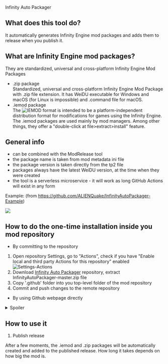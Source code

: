 Infinity Auto Packager

## What does this tool do?
It automatically generates Infinity Engine mod packages and adds them to release when you publish it.

## What are Infinity Engine mod packages?
They are standardized, universal and cross-platform Infinity Engine Mod Packages

- .zip package  
Standardized, universal and cross-platform Infinity Engine Mod Package with .zip file extension. It has WeiDU executable for Windows and macOS (for Linux is impossible) and .command file for macOS.
- .iemod package  
The ![IEMOD format](https://github.com/ALIENQuake/ProjectInfinity/wiki/Specification-of-the-IEMOD-file-format) is intended to be a platform-independent distribution format for modifications for games using the Infinity Engine. The .iemod packages are used mainly by mod managers. Among other things, they offer a "double-click at file>extract>install" feature.

## General info
- can be combined with the ModRelease tool
- the package name is taken from mod metadata ini file
- the package version is taken directly from the tp2 file
- packages always have the latest WeiDU version, at the time when they were created
- the tool is a serverless microservice - it will work as long GitHub Actions will exist in any form

Example:
(from https://github.com/ALIENQuake/InfinityAutoPackager-Example)

![](https://camo.githubusercontent.com/dd9fba57de0ba54dd2fd176672c8998ed7e44f0f/68747470733a2f2f73352e67696679752e636f6d2f696d616765732f4e6167727977616a5f323032305f30325f31375f31355f31315f34395f3932392e676966)

## How to do the one-time installation inside you mod repository  
- By committing to the repository  
1. Open repository Settings, go to "Actions", check if you have "Enable local and third party Actions for this repository" enabled  
![Settings-Actions](https://i.imgur.com/i4fzaVf.png)
1. Download [Infinity Auto Packager](https://github.com/InfinityTools/InfinityAutoPackager/archive/master.zip) repository, extract InfinityAutoPackager-master.zip file
1. Copy '.github' folder into you top-level folder of the mod repository
1. Commit and push changes to the remote repository

- By using Github webpage directly  
<details>
<summary>Spoiler</summary>
1. Open the main page of your mod, locate "Create new file" button 
<img src="https://i.imgur.com/AdQe2jf.png">
2. paste this into the filename `.github/workflows/InfinityAutoPackager.yaml`, do not skip dot at the beginning 
<img src="https://i.imgur.com/kazdfBr.png">
3. Open <a href="https://raw.githubusercontent.com/InfinityTools/InfinityAutoPackager/master/.github/workflows/InfinityAutoPackager.yaml">Infinity Auto Packager</a> file, copy all content and paste it into the editor, then click "Commit new file" in order to save changes
<img src="https://i.imgur.com/N6PKhUW.png">
</details>


## How to use it  
1. Publish release

After a few moments, the .iemod and .zip packages will be automatically created and added to the published release. How long it takes depends on how big the mod is.
